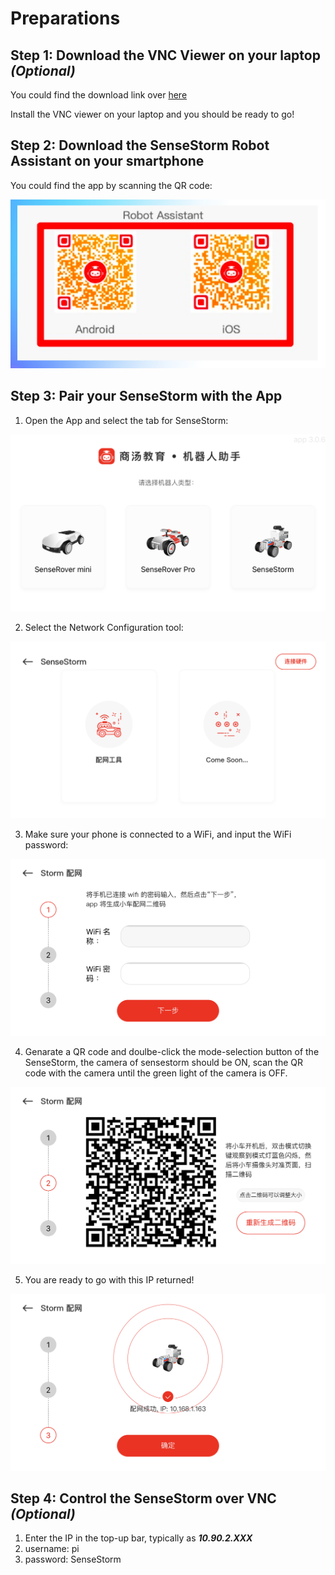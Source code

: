 
# Preparations

## Step 1: Download the VNC Viewer on your laptop _(Optional)_
You could find the download link over [here](https://www.realvnc.com/en/connect/download/viewer/windows/)

Install the VNC viewer on your laptop and you should be ready to go!

## Step 2: Download the SenseStorm Robot Assistant on your smartphone 
You could find the app by scanning the QR code:

![QR code](./support/vnc.png)

## Step 3: Pair your SenseStorm with the App
1. Open the App and select the tab for SenseStorm:

![step 1](./support/app1.png)

2. Select the Network Configuration tool:

![step 2](./support/app2.png)

3. Make sure your phone is connected to a WiFi, and input the WiFi password:

![step 3](./support/app3.png)

4. Genarate a QR code and doulbe-click the mode-selection button of the SenseStorm, the camera of sensestorm should be ON, scan the QR code with the camera until the green light of the camera is OFF.

![step 4](./support/app4.png)

5. You are ready to go with this IP returned!

![step 5](./support/app5.png)

## Step 4: Control the SenseStorm over VNC _(Optional)_
1. Enter the IP in the top-up bar, typically as ***10.90.2.XXX***
2. username: pi
3. password: SenseStorm
